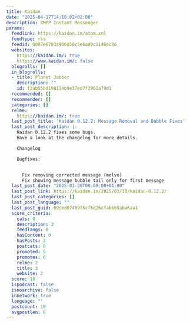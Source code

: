 ```yaml
---
title: Kaidan
date: "2025-04-17T14:10:02+02:00"
description: XMPP Instant Messenger
params:
  feedlink: https://kaidan.im/atom.xml
  feedtype: rss
  feedid: 0007e67834906d50c5e6ad9c21464c86
  websites:
    https://kaidan.im/: true
    https://www.kaidan.im/: false
  blogrolls: []
  in_blogrolls:
  - title: Planet Jabber
    description: ""
    id: f2ab55bd190114b9e37ed7f2961a79d1
  recommended: []
  recommender: []
  categories: []
  relme:
    https://kaidan.im/: true
  last_post_title: 'Kaidan 0.12.2: Message Removal and Bubble Fixes'
  last_post_description: |-
    Kaidan 0.12.2 fixes some bugs.
    Have a look at the changelog for more details.

    Changelog

    Bugfixes:


      Fix removing corrected message (melvo)
      Fix showing message bubble tail only for first message
  last_post_date: "2025-03-30T00:00:00+01:00"
  last_post_link: https://kaidan.im/2025/03/30/kaidan-0.12.2/
  last_post_categories: []
  last_post_language: ""
  last_post_guid: 69ced07409f5cf5d26cfabbb9aba6aa1
  score_criteria:
    cats: 0
    description: 3
    feedlangs: 0
    hasContent: 0
    hasPosts: 3
    postcats: 0
    promoted: 5
    promotes: 0
    relme: 2
    title: 3
    website: 2
  score: 18
  ispodcast: false
  isnoarchive: false
  innetwork: true
  language: ""
  postcount: 10
  avgpostlen: 0
---
```

